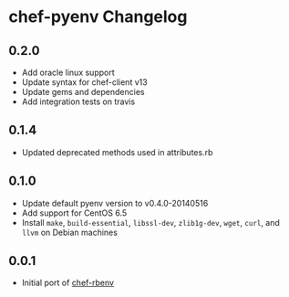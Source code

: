 # chef-pyenv Changelog

## 0.2.0
* Add oracle linux support
* Update syntax for chef-client v13
* Update gems and dependencies
* Add integration tests on travis

## 0.1.4
* Updated deprecated methods used in attributes.rb

## 0.1.0

* Update default pyenv version to v0.4.0-20140516
* Add support for CentOS 6.5
* Install `make`, `build-essential`, `libssl-dev`, `zlib1g-dev`, `wget`,
  `curl`, and `llvm` on Debian machines

## 0.0.1

* Initial port of [chef-rbenv](https://github.com/fnichol/chef-rbenv)
